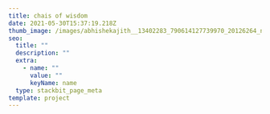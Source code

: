 ```yaml
---
title: chais of wisdom
date: 2021-05-30T15:37:19.218Z
thumb_image: /images/abhishekajith__13402283_790614127739970_20126264_n.jpg
seo:
  title: ""
  description: ""
  extra:
    - name: ""
      value: ""
      keyName: name
  type: stackbit_page_meta
template: project
---
```

